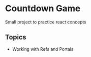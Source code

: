 # Countdown Game

Small project to practice react concepts

## Topics

- Working with Refs and Portals
